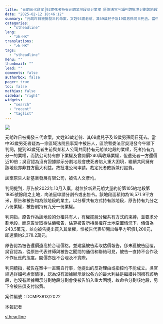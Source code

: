 ```yaml
---
title: "元朗三代命案│93歲死者持有元朗某地段部分業權 區院法官今頒判詞批准分劃該地段業權 死者須付訟費"
date: "2025-02-12 18:46:12"
summary: "元朗昨日被揭發三代命案，文姓93歲老翁、其69歲兒子及19歲男孫同日死去。當中..."
categories:
  - "stheadline"
lang:
  - "zh-HK"
translations:
  - "zh-HK"
tags:
  - "stheadline"
menu: ""
thumbnail: ""
lead: ""
comments: false
authorbox: false
pager: true
toc: false
mathjax: false
sidebar: "right"
widgets:
  - "search"
  - "recent"
  - "taglist"
---
```


![](https://image.stheadline.com/f/680p0/0x0/100/none/a46d6f05261a261f772c567d0411643d/stheadline/inewsmedia/20250212/_2025021218370881564.jpg)






元朗昨日被揭發三代命案，文姓93歲老翁、其69歲兒子及19歲男孫同日死去。當中93歲男死者疑為一宗區域法院民事案中被告人，區院暫委法官吳港發今午頒下判詞，提到93歲死者生前與某私人公司共同持有元朗某地段的業權，死者持有九分一的業權，而該公司持有餘下業權及曾開價240萬收購業權，但遭死者一方還價近10倍；吳官認為沒有證據顯示分劃地段會使死者陷入重大困境，繼續共同擁有該地段亦非雙方最大利益，故批准公司申請，裁定死者敗訴兼付訟費。

該案原告人新基業發展有限公司，被告人文彥均。

判詞提到，原告於2022年10月入稟，就位於新界元朗丈量約份第105約地段第1885號餘段之土地，向法庭申請分劃令或出售令。該地段面積約為16,571.9平方米，原告和被告均為該地段的業主，以分權共有方式持有該地段，原告持有九分之八份業權，被告則持有九分一份業權。

判詞指，原告作為該地段的分權共有人，有權擺脫分權共有方式的束縛，並要求分劃地段，而原告曾取得估價報告，估算被告所持業權在土地空置情況下，價值為243.5萬元，並向被告提出買入其業權，惟被告代表卻開出每平方呎價1,200元，即還價約2,378.2萬元。

原告認為被告還價遠高於合理價格，並建議被告索取估價報告，卻未獲被告回覆。吳官認為，從原告代表律師與被告之聞間的通信和聯絡可見，被告一直持不合作及不作反應的態度，開價亦是不合理及不實際。

判詞續指，被告在案中一直親自行事，他提出的反對理由或指控均不能成立。吳官經過詳細考慮案情後，認為沒有證據顯示訴訟各方的最大利益是繼續共同擁有該地段，也沒有證據顯示分劃地段分劃會使被告陷入重大困境，故命令分劃該地段，另下令被告須支付訟費。

案件編號：DCMP3813/2022  

本報記者

[stheadline](https://std.stheadline.com/realtime/article/2052399/即時-港聞-元朗三代命案│93歲死者持有元朗某地段部分業權-區院法官今頒判詞批准分劃該地段業權-死者須付訟費)
